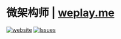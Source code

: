 # 微架构师 | [weplay.me](https://weplay.me)

[![website][website-image]][website-href] [![Issues][issues-image]][issues-href]

[website-image]: https://img.shields.io/website-up-down-green-red/https/weplay.me.svg
[website-href]: https://weplay.me/
[issues-image]: https://img.shields.io/github/issues/jinsyin/writing-template.svg
[issues-href]: https://github.com/jinsyin/writing-template/issues/
